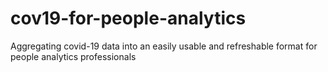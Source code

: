 # cov19-for-people-analytics
Aggregating covid-19 data into an easily usable and refreshable format for people analytics professionals
